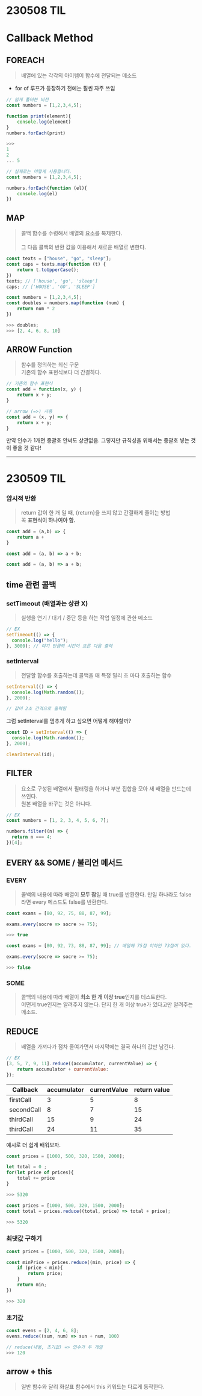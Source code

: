 # 230508 TIL

# Callback Method
## FOREACH
> 배열에 있는 각각의 아이템이 함수에 전달되는 메소드
- for of 루프가 등장하기 전에는 훨씬 자주 쓰임

```js
// 쉽게 풀어쓴 버전
const numbers = [1,2,3,4,5];

function print(element){
    console.log(element)
}
numbers.forEach(print)

>>>
1
2 
... 5
```
```js
// 실제로는 이렇게 사용합니다.
const numbers = [1,2,3,4,5];

numbers.forEach(function (el){
    console.log(el)
})
```
## MAP
> 콜백 함수를 수령해서 배열의 요소를 복제한다. <br><br>
> 그 다음 콜백의 반환 값을 이용해서 새로운 배열로 변한다.

```js
const texts = ["house", "go", "sleep"];
const caps = texts.map(function (t) {
    return t.toUpperCase();
})
texts; // ['house', 'go', 'sleep']
caps; // ['HOUSE', 'GO', 'SLEEP']
```

```js
const numbers = [1,2,3,4,5];
const doubles = numbers.map(function (num) {
    return num * 2
})

>>> doubles;
>>> [2, 4, 6, 8, 10]
```
## ARROW Function
> 함수를 정의하는 최신 구문
> <br> 기존의 함수 표현식보다 더 간결하다.

```js
// 기존의 함수 표현식
const add = function(x, y) {
    return x + y;
}
```
```js
// arrow (=>) 사용
const add = (x, y) => {
    return x + y;
}
```
만약 인수가 1개면 중괄호 안써도 상관없음. 그렇지만 규칙성을 위해서는 중괄호 넣는 것이 좋을 것 같다!


<hr>

# 230509 TIL

### 암시적 반환

> return 값이 한 개 일 때, {return}을 쓰지 않고 간결하게 줄이는 방법
> <br> 꼭 **표현식이 하나여야 함.**

```js
const add = (a,b) => {
    return a +
}
```

```js
const add = (a, b) => a + b;
```

```js
const add = (a, b) => a + b;
```

## time 관련 콜백

### setTimeout (배열과는 상관 X)

> 실행을 연기 / 대기 / 중단 등을 하는 작업 일정에 관한 메소드

```js
// EX
setTimeout(() => {
  console.log("hello");
}, 3000); // 여기 만큼의 시간이 흐른 다음 출력
```

### setInterval

> 전달할 함수를 호출하는데 콜백을 매 특정 밀리 초 마다 호출하는 함수

```js
setInterval(() => {
  console.log(Math.random());
}, 2000);

// 값이 2초 간격으로 출력됨
```

그럼 setInterval를 멈추게 하고 싶으면 어떻게 해야할까?

```js
const ID = setInterval(() => {
  console.log(Math.random());
}, 2000);

clearInterval(id);
```

## FILTER

> 요소로 구성된 배열에서 필터링을 하거나 부분 집합을 모아 새 배열을 만드는데 쓰인다.
> <br> 원본 배열을 바꾸는 것은 아니다.

```js
// EX
const numbers = [1, 2, 3, 4, 5, 6, 7];

numbers.filter((n) => {
  return n === 4;
})[4];
```

## EVERY && SOME / 불리언 메서드

### EVERY

> 콜백의 내용에 따라 배열이 **모두 참**일 때 true를 반환한다. 만일 하나라도 false라면 every 메소드도 false를 반환한다.

```js
const exams = [80, 92, 75, 88, 87, 99];

exams.every(socre => socre >= 75);

>>> true
```

```js
const exams = [80, 92, 73, 88, 87, 99]; // 배얼에 75점 이하인 73점이 있다.

exams.every(socre => socre >= 75);

>>> false
```

### SOME

> 콜백의 내용에 따라 배열이 **최소 한 개 이상 true**인지를 테스트한다.
> <br> 어떤게 true인지는 알려주지 않는다. 단지 한 개 이상 true가 있다고만 알려주는 메소드.

## REDUCE

> 배열을 가져다가 점차 줄여가면서 마지막에는 결국 하나의 값만 남긴다.

```js
// EX
[3, 5, 7, 9, 11].reduce((accumulator, currentValue) => {
    return accumulator + currentValue:
});
```

| Callback   | accumulator | currentValue | return value |
| ---------- | ----------- | ------------ | ------------ |
| firstCall  | 3           | 5            | 8            |
| secondCall | 8           | 7            | 15           |
| thirdCall  | 15          | 9            | 24           |
| thirdCall  | 24          | 11           | 35           |

예시로 더 쉽게 배워보자.

```js
const prices = [1000, 500, 320, 1500, 2000];

let total = 0 ;
for(let price of prices){
    total += price
}

>>> 5320
```

```js
const prices = [1000, 500, 320, 1500, 2000];
const total = prices.reduce((total, price) => total + price);

>>> 5320
```
### 최댓값 구하기
```js
const prices = [1000, 500, 320, 1500, 2000];

const minPrice = prices.reduce((min, price) => {
    if (price < min){
        return price;
    }
    return min;
})

>>> 320
```
### 초기값
```js
const evens = [2, 4, 6, 8];
evens.reduce((sum, num) => sun + num, 100)

// reduce(내용, 초기값) => 인수가 두 개임
>>> 120
```
## arrow + this
> 일반 함수와 달리 화살표 함수에서 this 키워드는 다르게 동작한다.